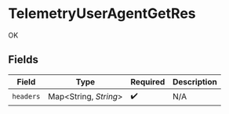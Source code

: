 # TelemetryUserAgentGetRes

OK


## Fields

| Field                 | Type                  | Required              | Description           |
| --------------------- | --------------------- | --------------------- | --------------------- |
| `headers`             | Map<String, *String*> | :heavy_check_mark:    | N/A                   |